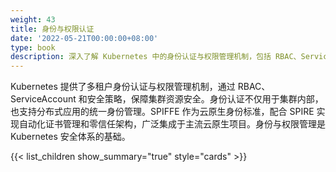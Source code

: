 ```yaml
---
weight: 43
title: 身份与权限认证
date: '2022-05-21T00:00:00+08:00'
type: book
description: 深入了解 Kubernetes 中的身份认证与权限管理机制，包括 RBAC、ServiceAccount 等核心概念，以及 SPIFFE/SPIRE 等现代身份管理解决方案在云原生环境中的应用。
---
```


Kubernetes 提供了多租户身份认证与权限管理机制，通过 RBAC、ServiceAccount 和安全策略，保障集群资源安全。身份认证不仅用于集群内部，也支持分布式应用的统一身份管理。SPIFFE 作为云原生身份标准，配合 SPIRE 实现自动化证书管理和零信任架构，广泛集成于主流云原生项目。身份与权限管理是 Kubernetes 安全体系的基础。

{{< list_children show_summary="true" style="cards" >}}
